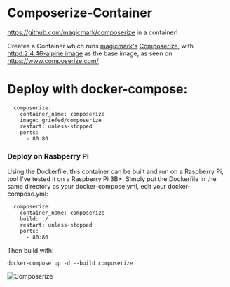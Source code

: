 # Composerize-Container
https://github.com/magicmark/composerize in a container!


Creates a Container which runs [magicmark's](https://github.com/magicmark/) [Composerize](https://github.com/magicmark/composerize), with [httpd:2.4.46-alpine image](https://hub.docker.com/_/httpd) as the base image, as seen on https://www.composerize.com/


# Deploy with docker-compose:
```
  composerize:
    container_name: composerize
    image: griefed/composerize
    restart: unless-stopped
    ports:
      - 80:80
```
### Deploy on Rasbperry Pi
Using the Dockerfile, this container can be built and run on a Raspberry Pi, too! I've tested it on a Raspberry Pi 3B+.
Simply put the Dockerfile in the same directory as your docker-compose.yml, edit your docker-compose.yml:
```
  composerize:
    container_name: composerize
    build: ./
    restart: unless-stopped
    ports:
      - 80:80
```
Then build with:
```
docker-compose up -d --build composerize
```
![Composerize](https://i.imgur.com/CvP7TUt.png)

